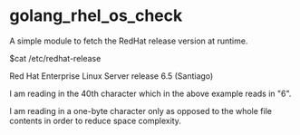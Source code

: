 # golang_rhel_os_check
A simple module to fetch the RedHat release version at runtime.

$cat /etc/redhat-release

Red Hat Enterprise Linux Server release 6.5 (Santiago)

I am reading in the 40th character which in the above example reads in "6".

I am reading in a one-byte character only as opposed to the whole file contents in order to reduce space complexity.
